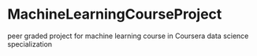 # MachineLearningCourseProject
peer graded project for machine learning course in Coursera data science specialization
